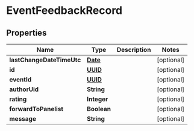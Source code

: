 
# EventFeedbackRecord

## Properties
Name | Type | Description | Notes
------------ | ------------- | ------------- | -------------
**lastChangeDateTimeUtc** | [**Date**](Date.md) |  |  [optional]
**id** | [**UUID**](UUID.md) |  |  [optional]
**eventId** | [**UUID**](UUID.md) |  |  [optional]
**authorUid** | **String** |  |  [optional]
**rating** | **Integer** |  |  [optional]
**forwardToPanelist** | **Boolean** |  |  [optional]
**message** | **String** |  |  [optional]



